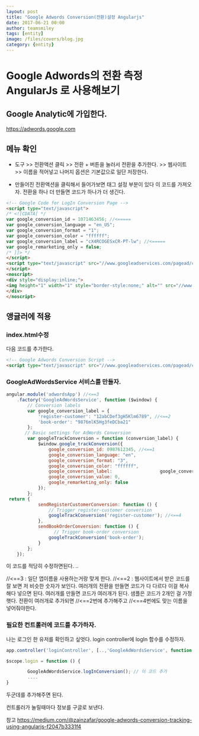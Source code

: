 ```yaml
--- 
layout: post 
title: "Google Adwords Conversion(전환)설정 Angularjs" 
date: 2017-06-21 00:00  
author: teamsmiley 
tags: [entity]
image: /files/covers/blog.jpg
category: {entity}
---
```


# Google Adwords의 전환 측정 AngularJs 로 사용해보기 

## Google Analytic에 가입한다. 
https://adwords.google.com

## 메뉴 확인 

* 도구 >> 전환액션 클릭 >> 전환 + 버튼을 눌러서 전환을 추가한다. >> 웹사이트 >> 이름을 적어넣고 나머지 옵션은 기본값으로 일단 저장한다.

* 만들어진 전환액션을 클릭해서 들어가보면  태그 설정 부분이 있다 이 코드를 가져오자.  전환을 하나 더 만들면 코드가 하나가 더 생긴다. 

```html
<!-- Google Code for LogIn Conversion Page -->
<script type="text/javascript">
/* <![CDATA[ */
var google_conversion_id = 1071463456; //<===== 
var google_conversion_language = "en_US";
var google_conversion_format = "1";
var google_conversion_color = "ffffff";
var google_conversion_label = "cX4RCOGESxCR-PT-lw"; //<=====
var google_remarketing_only = false;
/* ]]> */
</script>
<script type="text/javascript" src="//www.googleadservices.com/pagead/conversion.js">
</script>
<noscript>
<div style="display:inline;">
<img height="1" width="1" style="border-style:none;" alt="" src="//www.googleadservices.com/pagead/conversion/1071463441/?label=cX4RCOGESxCR-PT-Aw&amp;guid=ON&amp;script=0"/>
</div>
</noscript>
```

## 앵귤러에 적용 
### index.html수정 
다음 코드를 추가한다. 
```html
<!-- Google Adwords Conversion Script -->
<script type="text/javascript" src="//www.googleadservices.com/pagead/conversion_async.js"></script>
```


### GoogleAdWordsService  서비스를 만들자. 

```js
angular.module('adwordsApp') //<==3
    .factory('GoogleAdWordsService', function ($window) {
        // Conversion labels 
        var google_conversion_label = {
            'register-customer': "12abCDef3gH5Klm6789", //<==2
            'book-order': "9876mlK5Hg3feDCba21"
        };
       // Basic settings for AdWords Conversion
        var googleTrackConversion = function (conversion_label) {
            $window.google_trackConversion({
                google_conversion_id: 0987612345, //<==1
                google_conversion_language: "en",
                google_conversion_format: "3",
                google_conversion_color: "ffffff",
                google_conversion_label:                  google_conversion_label[conversion_label],
                google_conversion_value: 0,
                google_remarketing_only: false
            });
        };
 return {
            sendRegisterCustomerConversion: function () {
                // Trigger register-customer conversion 
                googleTrackConversion('register-customer'); //<==4
            },
            sendBookOrderConversion: function () {
                  // Trigger book-order conversion 
                googleTrackConversion('book-order');
            }
        };
    });
```
이 코드를 적당히 수정하면된다. ..

//<==3 : 일단 앱이름을 사용하는거랑 맞게 한다. 
//<==2 : 웹사이트에서 받은 코드를 잘 보면 저 비슷한 숫자가 보인다. 여러개의 전환을 만들면 코드가 다 다르다  이걸 복사해다 넣으면 된다.  여러개를 만들면 코드가 여러개가 된다. 샘플은 코드가 2개인 걸 가정햇다. 전환이 여러개로  추가되면  //<==2번에 추가해주고 //<==4번에도 맞는 이름을 넣어줘야한다. 

### 필요한 컨트롤러에 코드를 추가하자. 
나는 로그인 한 유저를 확인하고 싶엇다.  login controller에 logIn 함수를 수정하자. 

```js
app.controller('loginController', [..,'GoogleAdWordsService', function (..., GoogleAdWordsService) {

$scope.login = function () {

        GoogleAdWordsService.logInConversion(); // 이 코드 추가 
        ....
}
```

두군데를 추가해주면 된다. 

컨트롤러가 눌릴때마다 정보를 구글로 보낸다.

참고 <https://medium.com/@zainzafar/google-adwords-conversion-tracking-using-angularjs-f2047b3331f4>


